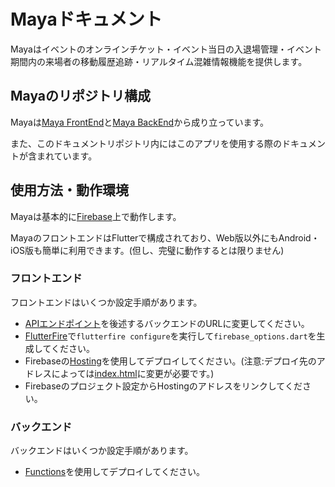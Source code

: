# Mayaドキュメント
Mayaはイベントのオンラインチケット・イベント当日の入退場管理・イベント期間内の来場者の移動履歴追跡・リアルタイム混雑情報機能を提供します。

## Mayaのリポジトリ構成

Mayaは[Maya FrontEnd](https://github.com/Maya-org/Maya-front)と[Maya BackEnd](https://github.com/Maya-org/Maya-Reservation-Backend)から成り立っています。

また、このドキュメントリポジトリ内にはこのアプリを使用する際のドキュメントが含まれています。

## 使用方法・動作環境

Mayaは基本的に[Firebase](https://firebase.google.com/)上で動作します。

MayaのフロントエンドはFlutterで構成されており、Web版以外にもAndroid・iOS版も簡単に利用できます。(但し、完璧に動作するとは限りません)

### フロントエンド
フロントエンドはいくつか設定手順があります。

- [APIエンドポイント](https://github.com/Maya-org/Maya-front/blob/main/maya_flutter/lib/api/API.dart#L20)を後述するバックエンドのURLに変更してください。
- [FlutterFire](https://firebase.flutter.dev/docs/cli/)で`flutterfire configure`を実行して`firebase_options.dart`を生成してください。
- Firebaseの[Hosting](https://firebase.google.com/docs/hosting?hl=ja)を使用してデプロイしてください。(注意:デプロイ先のアドレスによっては[index.html](https://github.com/Maya-org/Maya-front/blob/main/maya_flutter/web/index.html#L17)に変更が必要です。)
- Firebaseのプロジェクト設定からHostingのアドレスをリンクしてください。

### バックエンド
バックエンドはいくつか設定手順があります。

- [Functions](https://firebase.google.com/docs/functions)を使用してデプロイしてください。